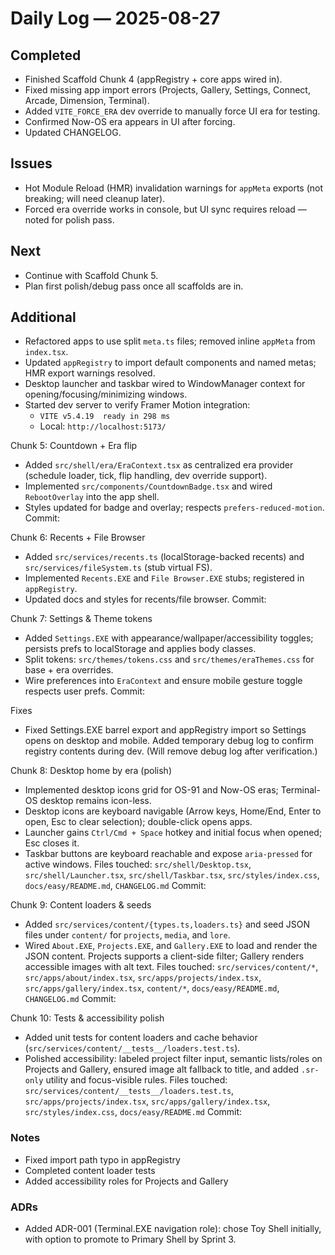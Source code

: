 # Daily Log — 2025-08-27

## Completed
- Finished Scaffold Chunk 4 (appRegistry + core apps wired in).
- Fixed missing app import errors (Projects, Gallery, Settings, Connect, Arcade, Dimension, Terminal).
- Added `VITE_FORCE_ERA` dev override to manually force UI era for testing.
- Confirmed Now-OS era appears in UI after forcing.
- Updated CHANGELOG.

## Issues
- Hot Module Reload (HMR) invalidation warnings for `appMeta` exports (not breaking; will need cleanup later).
- Forced era override works in console, but UI sync requires reload — noted for polish pass.

## Next
- Continue with Scaffold Chunk 5.
- Plan first polish/debug pass once all scaffolds are in.

## Additional
- Refactored apps to use split `meta.ts` files; removed inline `appMeta` from `index.tsx`.
- Updated `appRegistry` to import default components and named metas; HMR export warnings resolved.
- Desktop launcher and taskbar wired to WindowManager context for opening/focusing/minimizing windows.
- Started dev server to verify Framer Motion integration:
  - `VITE v5.4.19  ready in 298 ms`
  - Local: `http://localhost:5173/`
 
Chunk 5: Countdown + Era flip
- Added `src/shell/era/EraContext.tsx` as centralized era provider (schedule loader, tick, flip handling, dev override support).
- Implemented `src/components/CountdownBadge.tsx` and wired `RebootOverlay` into the app shell.
- Styles updated for badge and overlay; respects `prefers-reduced-motion`.
Commit: <pending>

Chunk 6: Recents + File Browser
- Added `src/services/recents.ts` (localStorage-backed recents) and `src/services/fileSystem.ts` (stub virtual FS).
- Implemented `Recents.EXE` and `File Browser.EXE` stubs; registered in `appRegistry`.
- Updated docs and styles for recents/file browser.
Commit: <pending>

Chunk 7: Settings & Theme tokens
- Added `Settings.EXE` with appearance/wallpaper/accessibility toggles; persists prefs to localStorage and applies body classes.
- Split tokens: `src/themes/tokens.css` and `src/themes/eraThemes.css` for base + era overrides.
- Wire preferences into `EraContext` and ensure mobile gesture toggle respects user prefs.
Commit: <pending>

Fixes
- Fixed Settings.EXE barrel export and appRegistry import so Settings opens on desktop and mobile. Added temporary debug log to confirm registry contents during dev. (Will remove debug log after verification.)

Chunk 8: Desktop home by era (polish)
- Implemented desktop icons grid for OS-91 and Now-OS eras; Terminal-OS desktop remains icon-less.
- Desktop icons are keyboard navigable (Arrow keys, Home/End, Enter to open, Esc to clear selection); double-click opens apps.
- Launcher gains `Ctrl/Cmd + Space` hotkey and initial focus when opened; Esc closes it.
- Taskbar buttons are keyboard reachable and expose `aria-pressed` for active windows.
Files touched: `src/shell/Desktop.tsx`, `src/shell/Launcher.tsx`, `src/shell/Taskbar.tsx`, `src/styles/index.css`, `docs/easy/README.md`, `CHANGELOG.md`
Commit: <pending>

Chunk 9: Content loaders & seeds
- Added `src/services/content/{types.ts,loaders.ts}` and seed JSON files under `content/` for `projects`, `media`, and `lore`.
- Wired `About.EXE`, `Projects.EXE`, and `Gallery.EXE` to load and render the JSON content. Projects supports a client-side filter; Gallery renders accessible images with alt text.
Files touched: `src/services/content/*`, `src/apps/about/index.tsx`, `src/apps/projects/index.tsx`, `src/apps/gallery/index.tsx`, `content/*`, `docs/easy/README.md`, `CHANGELOG.md`
Commit: <pending>

Chunk 10: Tests & accessibility polish
- Added unit tests for content loaders and cache behavior (`src/services/content/__tests__/loaders.test.ts`).
- Polished accessibility: labeled project filter input, semantic lists/roles on Projects and Gallery, ensured image alt fallback to title, and added `.sr-only` utility and focus-visible rules.
Files touched: `src/services/content/__tests__/loaders.test.ts`, `src/apps/projects/index.tsx`, `src/apps/gallery/index.tsx`, `src/styles/index.css`, `docs/easy/README.md`
Commit: <pending>

### Notes
- Fixed import path typo in appRegistry
- Completed content loader tests
- Added accessibility roles for Projects and Gallery

### ADRs
- Added ADR-001 (Terminal.EXE navigation role): chose Toy Shell initially, with option to promote to Primary Shell by Sprint 3.